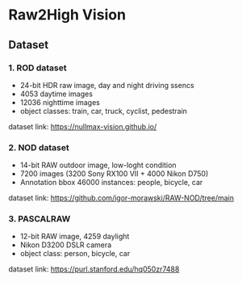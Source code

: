 # Raw2High Vision

## Dataset 
### 1. ROD dataset
   - 24-bit HDR raw image, day and night driving ssencs
   - 4053 daytime images
   - 12036 nighttime images
   - object classes: train, car, truck, cyclist, pedestrain
     
dataset link: https://nullmax-vision.github.io/
   

### 2. NOD dataset
   - 14-bit RAW outdoor image, low-loght condition
   - 7200 images (3200 Sony RX100 VII + 4000 Nikon D750)
   - Annotation bbox 46000 instances: people, bicycle, car

dataset link: https://github.com/igor-morawski/RAW-NOD/tree/main

### 3. PASCALRAW
   - 12-bit RAW image, 4259 daylight
   - Nikon D3200 DSLR camera
   - object class: person, bicycle, car


dataset link: https://purl.stanford.edu/hq050zr7488